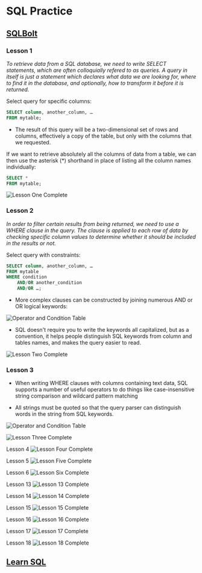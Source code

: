 # SQL Practice

## [SQLBolt](https://sqlbolt.com/)

### Lesson 1

*To retrieve data from a SQL database, we need to write SELECT statements, which are often colloquially refered to as queries. A query in itself is just a statement which declares what data we are looking for, where to find it in the database, and optionally, how to transform it before it is returned.*

Select query for specific columns:

```SQL
SELECT column, another_column, …
FROM mytable;
```

- The result of this query will be a two-dimensional set of rows and columns, effectively a copy of the table, but only with the columns that we requested.

If we want to retrieve absolutely all the columns of data from a table, we can then use the asterisk (*) shorthand in place of listing all the column names individually:

```SQL
SELECT * 
FROM mytable;
```

![Lesson One Complete](../img/401.sqlbolt/sqlboltqueries1.png)

### Lesson 2

*In order to filter certain results from being returned, we need to use a WHERE clause in the query. The clause is applied to each row of data by checking specific column values to determine whether it should be included in the results or not.*

Select query with constraints:

```SQL
SELECT column, another_column, …
FROM mytable
WHERE condition
    AND/OR another_condition
    AND/OR …;
```

- More complex clauses can be constructed by joining numerous AND or OR logical keywords:

![Operator and Condition Table](../img/401.sqlbolt/sqllesson2table.png)

- SQL doesn't require you to write the keywords all capitalized, but as a convention, it helps people distinguish SQL keywords from column and tables names, and makes the query easier to read.

![Lesson Two Complete](../img/401.sqlbolt/sqlboltqueries2.png)

### Lesson 3

- When writing WHERE clauses with columns containing text data, SQL supports a number of useful operators to do things like case-insensitive string comparison and wildcard pattern matching

- All strings must be quoted so that the query parser can distinguish words in the string from SQL keywords.

![Operator and Condition Table](../img/401.sqlbolt/sqllesson3table.png)

![Lesson Three Complete](../img/401.sqlbolt/sqlboltqueries3.png)

Lesson 4
![Lesson Four Complete](../img/401.sqlbolt/sqlboltqueries4.png)

Lesson 5
![Lesson Five Complete](../img/401.sqlbolt/sqlboltqueries%20review1.png)

Lesson 6
![Lesson Six Complete](../img/401.sqlbolt/sqlboltqueries6.png)

Lesson 13
![Lesson 13 Complete](../img/401.sqlbolt/sqlbolt_DM13.png)

Lesson 14
![Lesson 14 Complete](../img/401.sqlbolt/sqlbolt_DM14.png)

Lesson 15
![Lesson 15 Complete](../img/401.sqlbolt/sqlbolt_DM15.png)

Lesson 16
![Lesson 16 Complete](../img/401.sqlbolt/sqlbolt_DM16.png)

Lesson 17
![Lesson 17 Complete](../img/401.sqlbolt/sqlbolt_DM17.png)

Lesson 18
![Lesson 18 Complete](../img/401.sqlbolt/sqlbolt_DM18.png)

## [Learn SQL](https://cdn2.hubspot.net/hubfs/392937/Learn%20SQL.pdf?__hstc=158613477.01e6fbf0aa8dadc2cabb137b246a03be.1662315576791.1662315576791.1662315576791.1&__hssc=158613477.1.1662315576791&__hsfp=12106724&hsCtaTracking=5829d6cd-cd1b-47f8-92d1-0b3ba8bc9ce7%7Ca4ebeaea-cc21-4256-99ef-eeed3c103120)

